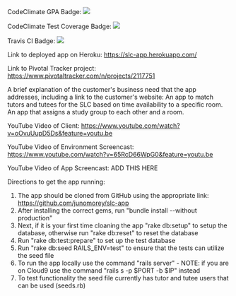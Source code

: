 
CodeClimate GPA Badge: <a href="https://codeclimate.com/github/junomorey/slc-app"><img src="https://codeclimate.com/github/rails/rails/badges/gpa.svg"/></a>

CodeClimate Test Coverage Badge: <a href="https://codeclimate.com/github/junomorey/slc-app/test_coverage"><img src="https://api.codeclimate.com/v1/badges/ba9e5241f42bad1abae2/test_coverage"/></a>

Travis CI Badge: <a href="https://travis-ci.org/junomorey/slc-app.svg?branch=master"><img src="https://travis-ci.org/junomorey/slc-app.svg?branch=master" /></a>

Link to deployed app on Heroku: https://slc-app.herokuapp.com/

Link to Pivotal Tracker project: https://www.pivotaltracker.com/n/projects/2117751

A brief explanation of the customer's business need that the app addresses, including a link to the customer's website: An app to match tutors and tutees for the SLC based on time availability to a specific room. An app that assigns a study group to each other and a room.

YouTube Video of Client: https://www.youtube.com/watch?v=oOvuUupD5Ds&feature=youtu.be

YouTube Video of Environment Screencast: https://www.youtube.com/watch?v=65RcD66WpG0&feature=youtu.be

YouTube Video of App Screencast: ADD THIS HERE

Directions to get the app running:
1) The app should be cloned from GitHub using the appropriate link: https://github.com/junomorey/slc-app
2) After installing the correct gems, run "bundle install --without production"
3) Next, if it is your first time cloaning the app "rake db:setup" to setup the database, otherwise run "rake db:reset" to reset the database
4) Run "rake db:test:prepare" to set up the test database
5) Run "rake db:seed RAILS_ENV=test" to ensure that the tests can utilize the seed file
6) To run the app locally use the command "rails server" - NOTE: if you are on Cloud9 use the command "rails s -p $PORT -b $IP" instead
7) To test functionality the seed file currently has tutor and tutee users that can be used (seeds.rb)
